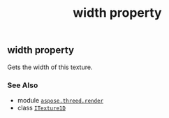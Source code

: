 ﻿---
title: width property
second_title: Aspose.3D for Python via .NET API References
description: 
type: docs
weight: 170
url: /aspose.threed.render/itexture1d/width/
is_root: false
---

## width property


Gets the width of this texture.

### See Also
* module [`aspose.threed.render`](../../)
* class [`ITexture1D`](/3d/python-net/aspose.threed.render/itexture1d)
